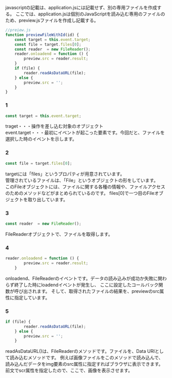 
javascriptの記載は、application.jsには記載せず、別の専用ファイルを作成する。
ここでは、application.jsは個別のJavaScriptを読み込む専用のファイルのため、preview.jsファイルを作成し記載する。

```js
//preiew.js
function previewFileWithId(id) {
    const target = this.event.target;
    const file = target.files[0];
    const reader  = new FileReader();
    reader.onloadend = function () {
        preview.src = reader.result;
    }
    if (file) {
        reader.readAsDataURL(file);
    } else {
        preview.src = '';
    }
}
```

### 1

```js
const target = this.event.target;
```

traget・・・操作を差し込む対象のオブジェクト  
event.target・・・最初にイベントが起こった要素です。今回だと、ファイルを選択した時のイベントを示します。

### 2

```js
const file = target.files[0];
```

targetには「files」というプロパティが用意されています。  
管理されているファイルは、「File」というオブジェクトの形をしています。  
このFileオブジェクトには、ファイルに関する各種の情報や、ファイルアクセスのためのメソッドなどがまとめられているのです。
files[0]で一つ目のFileオブジェクトを取り出しています。

### 3

```js
const reader  = new FileReader();
```

FileReaderオブジェクトで、ファイルを取得します。

### 4

```js
reader.onloadend = function () {
        preview.src = reader.result;
    }
```

onloadend、FileReaderのイベントです。データの読み込みが成功か失敗に関わらず終了した時にloadendイベントが発生し、
ここに設定したコールバック関数が呼び出されます。
そして、取得されたファイルの結果を、previewのsrc属性に指定しています。

### 5

```js
if (file) {
        reader.readAsDataURL(file);
    } else {
        preview.src = '';
    }
```

readAsDataURL()は、FileReaderのメソッドです。ファイルを、Data URIとして読み込むメソッドです。
例えば画像ファイルをこのメソッドで読み込んで、読み込んだデータをimg要素のsrc属性に指定すればブラウザに表示できます。
前文でscr属性を指定したので、ここで、画像を表示させます。





